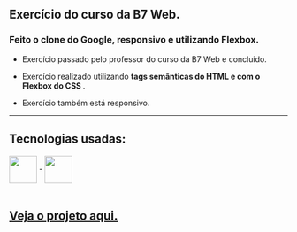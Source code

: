 ## Exercício do curso da B7 Web.

### Feito o clone do Google, responsivo e utilizando Flexbox.

- Exercício passado pelo professor do curso da B7 Web e concluido.

- Exercício realizado utilizando <strong> tags semânticas do HTML e com o Flexbox do CSS </strong>.
- Exercício também está responsivo.

--------

## Tecnologias usadas:

<div>
  <img align = "center" width="50px" src = "https://cdn.jsdelivr.net/gh/devicons/devicon/icons/html5/html5-plain-wordmark.svg"> -
  <img align = "center" width="50px" src = "https://cdn.jsdelivr.net/gh/devicons/devicon/icons/css3/css3-plain-wordmark.svg">
</div>

<br>

## <a href = "https://codepen.io/guilherme-goncalves-de-souza/full/mdLJyLj"> Veja o projeto aqui. </a>
